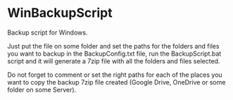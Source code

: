 # WinBackupScript
Backup script for Windows.

Just put the file on some folder and set the paths for the folders and files you want to backup in the BackupConfig.txt file, run the BackupScript.bat script and it will generate a 7zip file with all the folders and files selected.

Do not forget to comment or set the right paths for each of the places you want to copy the backup 7zip file created (Google Drive, OneDrive or some folder on some Server).
